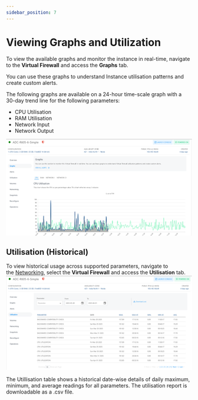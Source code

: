 ```yaml
---
sidebar_position: 7
---
```

# Viewing Graphs and Utilization

To view the available graphs and monitor the instance in real-time, navigate to the **Virtual Firewall** and access the **Graphs** tab.

You can use these graphs to understand Instance utilisation patterns and create custom alerts.

The following graphs are available on a 24-hour time-scale graph with a 30-day trend line for the following parameters:

- CPU Utilisation
- RAM Utilisation
- Network Input
- Network Output

![Graphs](img/Graphs.png)
## Utilisation (Historical)[​](http://localhost:3000/docs/Subscribers/Compute/LinuxInstances/ViewingGraphsandUtilizationofLinuxInstances#utilisation-historical "Direct link to Utilisation (Historical)")

To view historical usage across supported parameters, navigate to the [Networking](AboutFirewallInstances.md), select the **Virtual Firewall** and access the **Utilisation** tab.
![Utilisation](img/Utilisation.png)

The Utillisation table shows a historical date-wise details of daily maximum, minimum, and average readings for all parameters. The utilisation report is downloadable as a .csv file.




